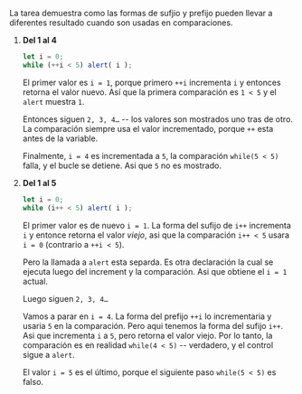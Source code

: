 La tarea demuestra como las formas de sufjio y prefijo pueden llevar a diferentes resultado cuando son usadas en comparaciones.

1. **Del 1 al 4**

    ```js run
    let i = 0;
    while (++i < 5) alert( i );
    ```

    El primer valor es `i = 1`, porque primero `++i` incrementa `i` y entonces retorna el valor nuevo. Así que la primera comparación es `1 < 5` y el `alert` muestra `1`. 

    Entonces siguen `2, 3, 4…` -- los valores son mostrados uno tras de otro. La comparación siempre usa el valor incrementado, porque `++` esta antes de la variable.

    Finalmente, `i = 4` es incrementada a `5`, la comparación `while(5 < 5)` falla, y el bucle se detiene. Asi que `5` no es mostrado.
2. **Del 1 al 5**

    ```js run
    let i = 0;
    while (i++ < 5) alert( i );
    ```

    El primer valor es de nuevo `i = 1`. La forma del sufijo de `i++` incrementa `i` y entonce retorna el valor *viejo*, asi que la comparación `i++ < 5` usara `i = 0` (contrario a `++i < 5`).

    Pero la llamada a `alert` esta separda. Es otra declaración la cual se ejecuta luego del increment y la comparación. Asi que obtiene el `i = 1` actual.

    Luego siguen `2, 3, 4…`

    Vamos a parar en `i = 4`. La forma del prefijo `++i` lo incrementaria y usaria `5` en la comparación. Pero aqui tenemos la forma del sufijo `i++`. Asi que incrementa `i` a `5`, pero retorna el valor viejo. Por lo tanto, la comparación es en realidad `while(4 < 5)` -- verdadero, y el control sigue a `alert`.

    El valor `i = 5` es el último, porque el siguiente paso `while(5 < 5)` es falso.
